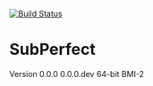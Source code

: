 [![Build Status](https://travis-ci.org/phillipnicol/SubPerfect.svg?branch=master)](https://travis-ci.org/phillipnicol/SubPerfect)
# SubPerfect 
Version 0.0.0
0.0.0.dev 64-bit BMI-2 
